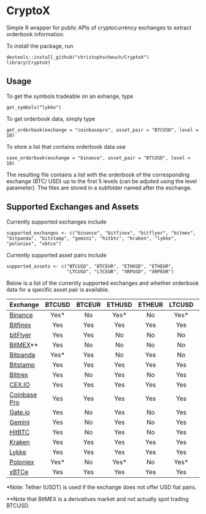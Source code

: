 # CryptoX

Simple R wrapper for public APIs of cryptocurrency exchanges to extract orderbook information.

To install the package, run

```
devtools::install_github("christophscheuch/CryptoX")
library(CryptoX)
```
## Usage

To get the symbols tradeable on an exhange, type
```
get_symbols("lykke")
```

To get orderbook data, simply type
```
get_orderbook(exchange = "coinbasepro", asset_pair = "BTCUSD", level = 10)
```

To store a list that contains orderbook data use
```
save_orderbook(exchange = "binance", asset_pair = "BTCUSD", level = 10)
```

The resulting file contains a list with the orderbook of the corresponding exchange (BTC/ USD) up to the first 5 levels (can be adjuted using the level parameter). The files are stored in a subfolder named after the exchange.

## Supported Exchanges and Assets

Currently supported exchanges include
```
supported_exchanges <- c("binance", "bitfinex", "bitflyer", "bitmex", "bitpanda", "bitstamp", "gemini", "hitbtc", "kraken", "lykke", "poloniex", "xbtce")
```
Currently supported asset pairs include

```
supported_assets <- c("BTCUSD", "BTCEUR", "ETHUSD", "ETHEUR", 
                      "LTCUSD", "LTCEUR", "XRPUSD", "XRPEUR")
```

Below is a list of the currently supported exchanges and whether orderbook data for a specific asset pair is available.

| Exchange                                  | BTCUSD | BTCEUR | ETHUSD | ETHEUR | LTCUSD | LTCEUR | XRPUSD | XRPEUR |
| ----------------------------------------- |:------:|:------:|:------:|:------:|:------:|:------:|:------:|:------:|
| [Binance](https://www.binance.com/)       |   Yes* |   No   |  Yes*  |   No   |  Yes*  |   No   |  Yes*  |   No   |
| [Bitfinex](https://www.bitfinex.com/)     |   Yes  |  Yes   |  Yes   |  Yes   |  Yes   |   No   |  Yes   |   No   |
| [bitFlyer](https://bitflyer.jp/)          |   Yes  |  Yes   |   No   |   No   |   No   |   No   |   No   |   No   |
| [BitMEX](https://www.bitmex.com/)**       |   Yes  |   No   |   No   |   No   |   No   |   No   |   No   |   No   |
| [Bitpanda](https://exchange.bitpanda.com/)|   Yes* |  Yes   |   No   |  Yes   |   No   |   No   |   No   |  Yes   |
| [Bitstamp](https://www.bitstamp.net/)     |   Yes  |  Yes   |   Yes  |  Yes   |  Yes   |  Yes   |  Yes   |  Yes   |
| [Bittrex](https://bittrex.com/)           |   Yes  |   No   |   Yes  |   No   |  Yes   |   No   |  Yes   |   No   |
| [CEX.IO](https://cex.io/)                 |   Yes  |  Yes   |  Yes   |  Yes   |  Yes   |   No   |  Yes   |  Yes   |
| [Coinbase Pro](https://pro.coinbase.com/) |   Yes  |   Yes  |  Yes   |  Yes   |  Yes   |  Yes   |  Yes   |  Yes   |
| [Gate.io](https://gate.io/)               |   Yes  |   No   |  Yes   |   No   |  Yes   |   No   |  Yes   |   No   |
| [Gemini](https://gemini.com/)             |   Yes  |   No   |  Yes   |   No   |  Yes   |   No   |   No   |   No   |
| [HitBTC](https://hitbtc.com/)             |   Yes  |   No   |  Yes   |   No   |  Yes   |   No   |   No   |   No   |
| [Kraken](https://www.kraken.com/)         |   Yes  |  Yes   |  Yes   |  Yes   |  Yes   |  Yes   |  Yes   |  Yes   |
| [Lykke](https://www.lykke.com/)           |   Yes  |  Yes   |  Yes   |  Yes   |  Yes   |   No   |  Yes   |  Yes   |
| [Poloniex](https://poloniex.com/)         |   Yes* |   No   |  Yes*  |   No   |  Yes*  |   No   |  Yes*  |   No   |
| [xBTCe](https://www.xbtce.com/)           |   Yes  |  Yes   |  Yes   |  Yes   |  Yes   |  Yes   |  No    |   No   |

*Note: Tether (USDT) is used if the exchange does not offer USD fiat pairs.

**Note that BitMEX is a derivatives market and not actually spot trading BTCUSD. 
